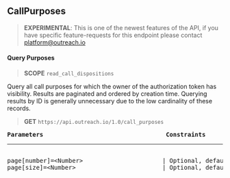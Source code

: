 CallPurposes
------------

> **EXPERIMENTAL**: This is one of the newest features of the API, if you have specific feature-requests for this endpoint please contact platform@outreach.io

#### Query Purposes

> **SCOPE** `read_call_dispositions`

Query all call purposes for which the owner of the authorization token has visibility. Results are paginated and ordered by creation time. Querying results by ID is generally unnecessary due to the low cardinality of these records.

> **GET** `https://api.outreach.io/1.0/call_purposes`

<pre>
<b>Parameters</b>                                  <b>Constraints</b>
<hr/>
page[number]=&lt;Number&gt;                      | Optional, default: 1.
page[size]=&lt;Number&gt;                        | Optional, default: 50, maximum: 50.
</pre>
